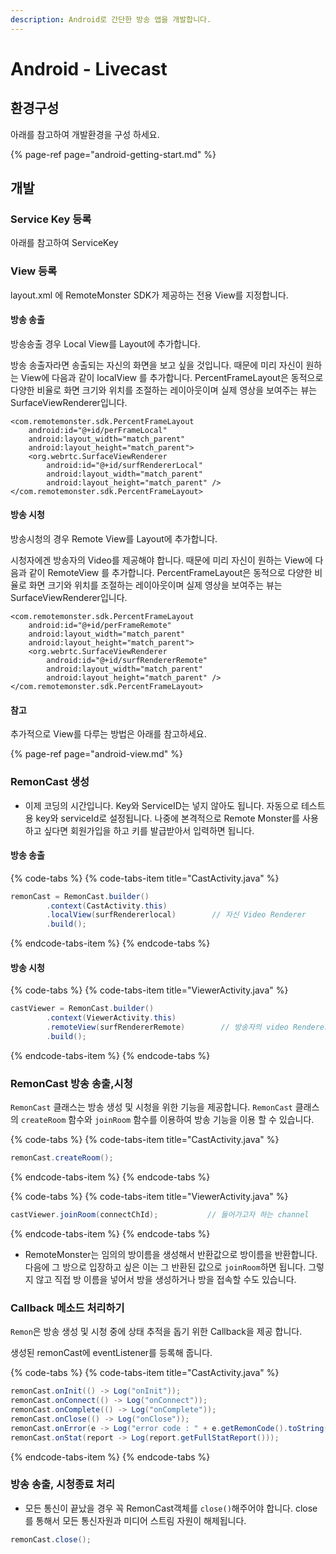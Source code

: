 ```yaml
---
description: Android로 간단한 방송 앱을 개발합니다.
---
```


# Android - Livecast

## 환경구성

아래를 참고하여 개발환경을 구성 하세요.

{% page-ref page="android-getting-start.md" %}

## 개발

### Service Key 등록

아래를 참고하여 ServiceKey

### View 등록

layout.xml 에 RemoteMonster SDK가 제공하는 전용 View를 지정합니다. 

#### 방송 송출

방송송출 경우 Local View를 Layout에 추가합니다.

방송 송출자라면 송출되는 자신의 화면을 보고 싶을 것입니다. 때문에 미리 자신이 원하는 View에 다음과 같이 localView 를 추가합니다. PercentFrameLayout은 동적으로 다양한 비율로 화면 크기와 위치를 조절하는 레이아웃이며 실제 영상을 보여주는 뷰는 SurfaceViewRenderer입니다.

```markup
<com.remotemonster.sdk.PercentFrameLayout
    android:id="@+id/perFrameLocal"
    android:layout_width="match_parent"
    android:layout_height="match_parent">
    <org.webrtc.SurfaceViewRenderer
        android:id="@+id/surfRendererLocal"
        android:layout_width="match_parent"
        android:layout_height="match_parent" />
</com.remotemonster.sdk.PercentFrameLayout> 
```

#### 방송 시청

방송시청의 경우 Remote View를 Layout에 추가합니다.

시청자에겐 방송자의 Video를 제공해야 합니다. 때문에 미리 자신이 원하는 View에 다음과 같이 RemoteView 를 추가합니다. PercentFrameLayout은 동적으로 다양한 비율로 화면 크기와 위치를 조절하는 레이아웃이며 실제 영상을 보여주는 뷰는 SurfaceViewRenderer입니다.

```markup
<com.remotemonster.sdk.PercentFrameLayout
    android:id="@+id/perFrameRemote"
    android:layout_width="match_parent"
    android:layout_height="match_parent">
    <org.webrtc.SurfaceViewRenderer
        android:id="@+id/surfRendererRemote"
        android:layout_width="match_parent"
        android:layout_height="match_parent" />
</com.remotemonster.sdk.PercentFrameLayout>
```

#### 참고

추가적으로 View를 다루는 방법은 아래를 참고하세요.

{% page-ref page="android-view.md" %}

### RemonCast 생성

* 이제 코딩의 시간입니다. Key와 ServiceID는 넣지 않아도 됩니다. 자동으로 테스트용 key와 serviceId로 설정됩니다. 나중에 본격적으로 Remote Monster를 사용하고 싶다면 회원가입을 하고 키를 발급받아서 입력하면 됩니다.

#### 방송 송출

{% code-tabs %}
{% code-tabs-item title="CastActivity.java" %}
```java
remonCast = RemonCast.builder()
        .context(CastActivity.this)
        .localView(surfRendererlocal)        // 자신 Video Renderer
        .build();
```
{% endcode-tabs-item %}
{% endcode-tabs %}

#### 방송 시청

{% code-tabs %}
{% code-tabs-item title="ViewerActivity.java" %}
```java
castViewer = RemonCast.builder()
        .context(ViewerActivity.this)
        .remoteView(surfRendererRemote)        // 방송자의 video Renderer
        .build();
```
{% endcode-tabs-item %}
{% endcode-tabs %}

### RemonCast 방송 송출,시청

`RemonCast` 클래스는 방송 생성 및 시청을 위한 기능을 제공합니다. `RemonCast` 클래스의 `createRoom` 함수와 `joinRoom` 함수를 이용하여 방송 기능을 이용 할 수 있습니다. 

{% code-tabs %}
{% code-tabs-item title="CastActivity.java" %}
```java
remonCast.createRoom();       
```
{% endcode-tabs-item %}
{% endcode-tabs %}

{% code-tabs %}
{% code-tabs-item title="ViewerActivity.java" %}
```java
castViewer.joinRoom(connectChId);           // 들어가고자 하는 channel
```
{% endcode-tabs-item %}
{% endcode-tabs %}

*  RemoteMonster는 임의의 방이름을 생성해서 반환값으로 방이름을 반환합니다. 다음에 그 방으로 입장하고 싶은 이는 그 반환된 값으로 `joinRoom`하면 됩니다. 그렇지 않고 직접 방 이름을 넣어서 방을 생성하거나 방을 접속할 수도 있습니다.



### 

### Callback 메소드 처리하기

`Remon`은 방송 생성 및 시청 중에 상태 추적을 돕기 위한  Callback을 제공 합니다.

생성된 remonCast에 eventListener를 등록해 줍니다.

{% code-tabs %}
{% code-tabs-item title="CastActivity.java" %}
```java
remonCast.onInit(() -> Log("onInit"));
remonCast.onConnect(() -> Log("onConnect"));
remonCast.onComplete(() -> Log("onComplete"));
remonCast.onClose(() -> Log("onClose"));
remonCast.onError(e -> Log("error code : " + e.getRemonCode().toString()));
remonCast.onStat(report -> Log(report.getFullStatReport()));
```
{% endcode-tabs-item %}
{% endcode-tabs %}



### 방송 송출, 시청종료 처리

* 모든 통신이 끝났을 경우 꼭 RemonCast객체를 `close()`해주어야 합니다. close를 통해서 모든 통신자원과 미디어 스트림 자원이 해제됩니다.

```java
remonCast.close();
```

